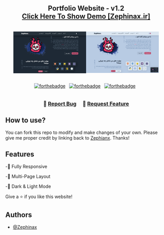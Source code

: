 <h2 align="center">
  Portfolio Website - v1.2<br/>
  <a href="https://Zephinax.ir/" target="_blank">Click Here To Show Demo [Zephinax.ir]</a>
</h2>
<br/>
<div style="display : flex; align-items: center; justify-content: center;"><img src="./demo/darkDemo.png" alt="Dark Demo Image" width="45%" height="100%" style="vertical-align:middle; display: inline-block;">
<img src="./demo/lightDemo.png" alt="Light Demo Image" width="45%" height="100%" style="vertical-align:middle"></div>
<br/>
<div style="display : flex; align-items: center; justify-content: center;" align="center">

[![forthebadge](https://forthebadge.com/images/badges/built-with-love.svg)](https://forthebadge.com) &nbsp;
[![forthebadge](https://forthebadge.com/images/badges/made-with-javascript.svg)](https://forthebadge.com) &nbsp;
[![forthebadge](https://forthebadge.com/images/badges/open-source.svg)](https://forthebadge.com) &nbsp;

</div>

<h3 align="center">
    🔹
    <a href="https://github.com/Zephinax/Portfolio/issues">Report Bug</a> &nbsp; &nbsp;
    🔹
    <a href="https://github.com/Zephinax/Portfolio/issues">Request Feature</a>
</h3>

## How to use?

You can fork this repo to modify and make changes of your own. Please give me proper credit by linking back to [Zephianx](https://github.com/Zephinax/Portfolio). Thanks!

## Features

-📱 Fully Responsive

-📖 Multi-Page Layout

-🔅 Dark & Light Mode

Give a ⭐ if you like this website!

## Authors

- [@Zephinax](https://github.com/Zephinax)
